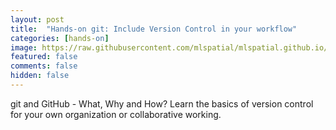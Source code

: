 ```yaml
---
layout: post
title:  "Hands-on git: Include Version Control in your workflow"
categories: [hands-on]
image: https://raw.githubusercontent.com/mlspatial/mlspatial.github.io/main/assets/images/git_tree.png
featured: false
comments: false
hidden: false
---
```


git and GitHub - What, Why and How? Learn the basics of version control for your own organization or collaborative working.
